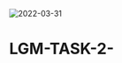 ![2022-03-31](https://user-images.githubusercontent.com/97236001/161012890-1e36f2b2-042d-41ce-969b-b6a4639a0798.png)
# LGM-TASK-2-
